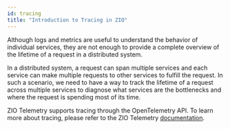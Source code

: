```yaml
---
id: tracing
title: "Introduction to Tracing in ZIO"
---
```


Although logs and metrics are useful to understand the behavior of individual services, they are not enough to provide a complete overview of the lifetime of a request in a distributed system.

In a distributed system, a request can span multiple services and each service can make multiple requests to other services to fulfill the request. In such a scenario, we need to have a way to track the lifetime of a request across multiple services to diagnose what services are the bottlenecks and where the request is spending most of its time.

ZIO Telemetry supports tracing through the OpenTelemetry API. To learn more about tracing, please refer to the ZIO Telemetry [documentation](../../ecosystem/officials/zio-telemetry.md).
